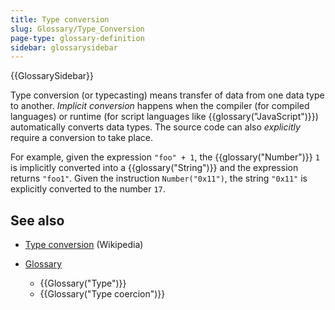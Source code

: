 ```yaml
---
title: Type conversion
slug: Glossary/Type_Conversion
page-type: glossary-definition
sidebar: glossarysidebar
---
```


{{GlossarySidebar}}

Type conversion (or typecasting) means transfer of data from one data type to another. _Implicit conversion_ happens when the compiler (for compiled languages) or runtime (for script languages like {{glossary("JavaScript")}}) automatically converts data types. The source code can also _explicitly_ require a conversion to take place.

For example, given the expression `"foo" + 1`, the {{glossary("Number")}} `1` is implicitly converted into a {{glossary("String")}} and the expression returns `"foo1"`. Given the instruction `Number("0x11")`, the string `"0x11"` is explicitly converted to the number `17`.

## See also

- [Type conversion](https://en.wikipedia.org/wiki/Type_conversion) (Wikipedia)
- [Glossary](/en-US/docs/Glossary)

  - {{Glossary("Type")}}
  - {{Glossary("Type coercion")}}
